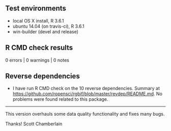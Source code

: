 ## Test environments

* local OS X install, R 3.6.1
* ubuntu 14.04 (on travis-ci), R 3.6.1
* win-builder (devel and release)

## R CMD check results

0 errors | 0 warnings | 0 notes

## Reverse dependencies

* I have run R CMD check on the 10 reverse dependencies. Summary at <https://github.com/ropensci/rgbif/blob/master/revdep/README.md>. No problems were found related to this package.

--------

This version overhauls some data quality functionality and fixes many bugs.

Thanks!
Scott Chamberlain
